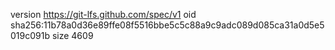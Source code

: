 version https://git-lfs.github.com/spec/v1
oid sha256:11b78a0d36e89ffe08f5516bbe5c5c88a9c9adc089d085ca31a0d5e5019c091b
size 4609
